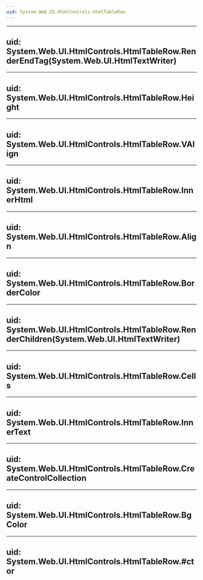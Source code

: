 ```yaml
---
uid: System.Web.UI.HtmlControls.HtmlTableRow
---
```


---
uid: System.Web.UI.HtmlControls.HtmlTableRow.RenderEndTag(System.Web.UI.HtmlTextWriter)
---

---
uid: System.Web.UI.HtmlControls.HtmlTableRow.Height
---

---
uid: System.Web.UI.HtmlControls.HtmlTableRow.VAlign
---

---
uid: System.Web.UI.HtmlControls.HtmlTableRow.InnerHtml
---

---
uid: System.Web.UI.HtmlControls.HtmlTableRow.Align
---

---
uid: System.Web.UI.HtmlControls.HtmlTableRow.BorderColor
---

---
uid: System.Web.UI.HtmlControls.HtmlTableRow.RenderChildren(System.Web.UI.HtmlTextWriter)
---

---
uid: System.Web.UI.HtmlControls.HtmlTableRow.Cells
---

---
uid: System.Web.UI.HtmlControls.HtmlTableRow.InnerText
---

---
uid: System.Web.UI.HtmlControls.HtmlTableRow.CreateControlCollection
---

---
uid: System.Web.UI.HtmlControls.HtmlTableRow.BgColor
---

---
uid: System.Web.UI.HtmlControls.HtmlTableRow.#ctor
---

